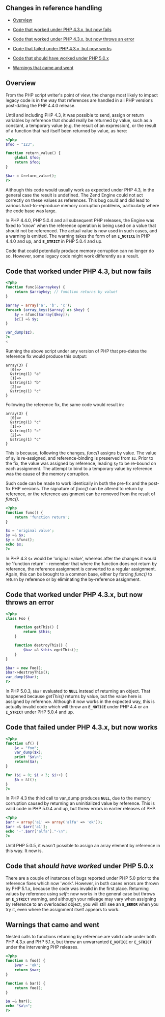 Changes in reference handling
-----------------------------

-   <a href="/migration51/references.html#migration51.references-overview" class="link">Overview</a>

-   <a href="/migration51/references.html#migration51.references-fails" class="link">Code that worked under PHP 4.3.x, but now fails</a>

-   <a href="/migration51/references.html#migration51.references-error" class="link">Code that worked under PHP 4.3.x, but now throws an error</a>

-   <a href="/migration51/references.html#migration51.references-works" class="link">Code that failed under PHP 4.3.x, but now works</a>

-   <a href="/migration51/references.html#migration51.references-didnotwork" class="link">Code that should have worked under PHP 5.0.x</a>

-   <a href="/migration51/references.html#migration51.references-warnings" class="link">Warnings that came and went</a>

Overview
--------

From the PHP script writer's point of view, the change most likely to
impact legacy code is in the way that references are handled in all PHP
versions post-dating the PHP 4.4.0 release.

Until and including PHP 4.3, it was possible to send, assign or return
variables by reference that should really be returned by value, such as
a constant, a temporary value (e.g. the result of an expression), or the
result of a function that had itself been returned by value, as here:

``` php
<?php
$foo = "123";

function return_value() {
    global $foo;
    return $foo;
}

$bar = &return_value();
?>
```

Although this code would usually work as expected under PHP 4.3, in the
general case the result is undefined. The Zend Engine could not act
correctly on these values as references. This bug could and did lead to
various hard-to-reproduce memory corruption problems, particularly where
the code base was large.

In PHP 4.4.0, PHP 5.0.4 and all subsequent PHP releases, the Engine was
fixed to 'know' when the reference operation is being used on a value
that should not be referenced. The actual value is now used in such
cases, and a warning is emitted. The warning takes the form of an
**`E_NOTICE`** in PHP 4.4.0 and up, and **`E_STRICT`** in PHP 5.0.4 and
up.

Code that could potentially produce memory corruption can no longer do
so. However, some legacy code might work differently as a result.

Code that worked under PHP 4.3, but now fails
---------------------------------------------

``` php
<?php
function func(&$arraykey) {
    return $arraykey; // function returns by value!
}

$array = array('a', 'b', 'c');
foreach (array_keys($array) as $key) {
    $y = &func($array[$key]);
    $z[] =& $y;
}

var_dump($z);
?>
<
```

Running the above script under any version of PHP that pre-dates the
reference fix would produce this output:

    array(3) {
      [0]=>
      &string(1) "a"
      [1]=>
      &string(1) "b"
      [2]=>
      &string(1) "c"
    }

Following the reference fix, the same code would result in:

    array(3) {
      [0]=>
      &string(1) "c"
      [1]=>
      &string(1) "c"
      [2]=>
      &string(1) "c"
    }

This is because, following the changes, *func()* assigns by value. The
value of `$y` is re-assigned, and reference-binding is preserved from
`$z`. Prior to the fix, the value was assigned by reference, leading
`$y` to be re-bound on each assignment. The attempt to bind to a
temporary value by reference was the cause of the memory corruption.

Such code can be made to work identically in both the pre-fix and the
post-fix PHP versions. The signature of *func()* can be altered to
return by reference, or the reference assignment can be removed from the
result of *func()*.

``` php
<?php
function func() {
    return 'function return';
}

$x = 'original value';
$y =& $x;
$y = &func();
echo $x;
?>
```

In PHP 4.3 `$x` would be 'original value', whereas after the changes it
would be 'function return' - remember that where the function does not
return by reference, the reference assignment is converted to a regular
assignment. Again, this can be brought to a common base, either by
forcing *func()* to return by reference or by eliminating the
by-reference assignment.

Code that worked under PHP 4.3.x, but now throws an error
---------------------------------------------------------

``` php
<?php
class Foo {

    function getThis() {
        return $this;
    }

    function destroyThis() {
        $baz =& $this->getThis();
    }
}

$bar = new Foo();
$bar->destroyThis();
var_dump($bar);
?>
```

In PHP 5.0.3, `$bar` evaluated to **`NULL`** instead of returning an
object. That happened because *getThis()* returns by value, but the
value here is assigned by reference. Although it now works in the
expected way, this is actually invalid code which will throw an
**`E_NOTICE`** under PHP 4.4 or an **`E_STRICT`** under PHP 5.0.4 and
up.

Code that failed under PHP 4.3.x, but now works
-----------------------------------------------

``` php
<?php
function &f() {
    $x = "foo";
    var_dump($x);
    print "$x\n";
    return($a);
}

for ($i = 0; $i < 3; $i++) {
    $h = &f();
}
?>
```

In PHP 4.3 the third call to <span class="function">var\_dump</span>
produces **`NULL`**, due to the memory corruption caused by returning an
uninitialized value by reference. This is valid code in PHP 5.0.4 and
up, but threw errors in earlier releases of PHP.

``` php
<?php
$arr = array('a1' => array('alfa' => 'ok'));
$arr =& $arr['a1'];
echo '-'.$arr['alfa']."-\n";
?>
```

Until PHP 5.0.5, it wasn't possible to assign an array element by
reference in this way. It now is.

Code that *should have worked* under PHP 5.0.x
----------------------------------------------

There are a couple of instances of bugs reported under PHP 5.0 prior to
the reference fixes which now 'work'. However, in both cases errors are
thrown by PHP 5.1.x, because the code was invalid in the first place.
Returning values by reference using *self::* now works in the general
case but throws an **`E_STRICT`** warning, and although your mileage may
vary when assigning by reference to an overloaded object, you will still
see an **`E_ERROR`** when you try it, even where the assignment itself
appears to work.

Warnings that came and went
---------------------------

Nested calls to functions returning by reference are valid code under
both PHP 4.3.x and PHP 5.1.x, but threw an unwarranted **`E_NOTICE`** or
**`E_STRICT`** under the intervening PHP releases.

``` php
<?php
function & foo() {
    $var = 'ok';
    return $var;
}

function & bar() {
    return foo();
}

$a =& bar();
echo "$a\n";
?>
```
